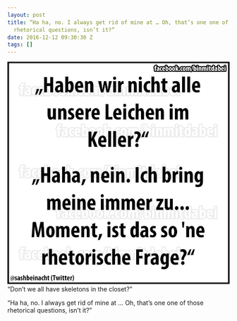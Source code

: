```yaml
---
layout: post
title: “Ha ha, no. I always get rid of mine at … Oh, that’s one one of those
  rhetorical questions, isn’t it?”
date: 2016-12-12 09:30:30 Z
tags: []
---
```

![](/media/2016/12/154370692794.jpg)
“Don’t we all have skeletons in the closet?”

“Ha ha, no. I always get rid of mine at … Oh, that’s one one of those rhetorical questions, isn’t it?”
